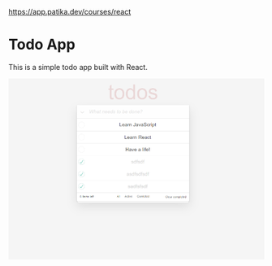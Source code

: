 https://app.patika.dev/courses/react

# Todo App
This is a simple todo app built with React.

![alt text](./src/images/readme.png)